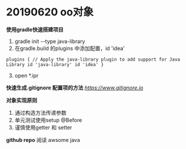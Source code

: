 # 20190620 oo对象

**使用gradle快速搭建项目**
  1. gradle init --type java-library
  2. 在gradle.build 的plugins 中添加配置，id 'idea'
   
   ``
     plugins {
       // Apply the java-library plugin to add support for Java Library
       id 'java-library'
       id 'idea'
     }
   ``

  3. open *.ipr

**快速生成.gitignore 配置项的方法**
   *https://www.gitignore.io*

**对象实现原则**
  1. 通过构造方法传递参数
  2. 单元测试使用setup @Before
  3. 谨慎使用getter 和 setter

**github repo** 
  阅读 awsome java